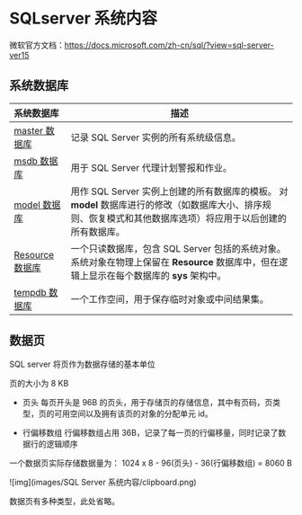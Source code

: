 # SQLserver 系统内容

微软官方文档：https://docs.microsoft.com/zh-cn/sql/?view=sql-server-ver15

## 系统数据库

| 系统数据库                                                   | 描述                                                         |
| :----------------------------------------------------------- | ------------------------------------------------------------ |
| [master 数据库](https://docs.microsoft.com/zh-cn/sql/relational-databases/databases/master-database?view=sql-server-ver15) | 记录 SQL Server 实例的所有系统级信息。                       |
| [msdb 数据库](https://docs.microsoft.com/zh-cn/sql/relational-databases/databases/msdb-database?view=sql-server-ver15) | 用于 SQL Server 代理计划警报和作业。                         |
| [model 数据库](https://docs.microsoft.com/zh-cn/sql/relational-databases/databases/model-database?view=sql-server-ver15) | 用作 SQL Server 实例上创建的所有数据库的模板。 对 **model** 数据库进行的修改（如数据库大小、排序规则、恢复模式和其他数据库选项）将应用于以后创建的所有数据库。 |
| [Resource 数据库](https://docs.microsoft.com/zh-cn/sql/relational-databases/databases/resource-database?view=sql-server-ver15) | 一个只读数据库，包含 SQL Server 包括的系统对象。 系统对象在物理上保留在 **Resource** 数据库中，但在逻辑上显示在每个数据库的 **sys** 架构中。 |
| [tempdb 数据库](https://docs.microsoft.com/zh-cn/sql/relational-databases/databases/tempdb-database?view=sql-server-ver15) | 一个工作空间，用于保存临时对象或中间结果集。                 |

## 数据页

SQL server 将页作为数据存储的基本单位

页的大小为 8 KB

- 页头
	每页开头是 96B 的页头，用于存储页的存储信息，其中有页码，页类型，页的可用空间以及拥有该页的对象的分配单元 id。

- 行偏移数组
	行偏移数组占用 36B，记录了每一页的行偏移量，同时记录了数据行的逻辑顺序

一个数据页实际存储数据量为：
1024 x 8 - 96(页头) - 36(行偏移数组) = 8060 B

![img](images/SQL Server 系统内容/clipboard.png)

数据页有多种类型，此处省略。
